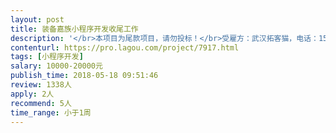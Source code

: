 ```yaml
---                
layout: post       
title: 装备嘉族小程序开发收尾工作           
description: '</br>本项目为尾款项目，请勿投标！</br>受雇方：武汉拓客猫，电话：158****2375</br>项目需求和UI文档：https://share.weiyun.com/50iaLot</br></br>根据两个前置项目的开发的结果，将源码全部交付，并部署到本公司服务器上，完成项目交付：</br>前端开发：https://pro.lagou.com/project/6914.html</br>后台和服务端：https://pro.lagou.com/project/6914.html</br></br>项目交付后，本公司在大鲲网上支付尾款：12000元人民币；</br>受雇方需在交付后半年内，继续维护本小程序的正常使用，半年后的维护需另行商议。</br>'     
contenturl: https://pro.lagou.com/project/7917.html      
tags: [小程序开发]            
salary: 10000-20000元          
publish_time: 2018-05-18 09:51:46         
review: 1338人                   
apply: 2人                   
recommend: 5人                   
time_range: 小于1周              
---                 
```

